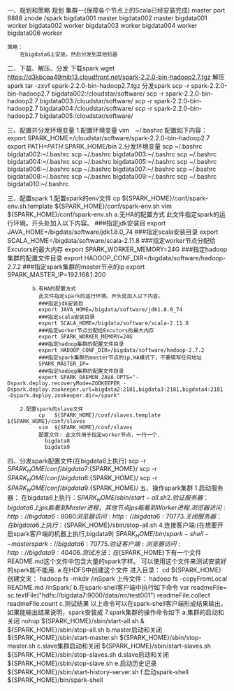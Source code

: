 
一、规划和策略
    规划
        集群一(保障各个节点上的Scala已经安装完成)
        master port 8888
        znode /spark
        bigdata001  master
        bigdata002  master
        bigdata001  worker
        bigdata002  worker
        bigdata003  worker
        bigdata004  worker
        bigdata006  worker

    策略：
        在bigdata6上安装，然后分发到其他机器
二、下载、解压、分发
    下载spark
         wget https://d3kbcqa49mib13.cloudfront.net/spark-2.2.0-bin-hadoop2.7.tgz
    解压spark
        tar -zxvf  spark-2.2.0-bin-hadoop2.7.tgz
    分发spark
        scp -r spark-2.2.0-bin-hadoop2.7 bigdata002:/cloudstar/software/
        scp -r spark-2.2.0-bin-hadoop2.7 bigdata003:/cloudstar/software/
        scp -r spark-2.2.0-bin-hadoop2.7 bigdata004:/cloudstar/software/
        scp -r spark-2.2.0-bin-hadoop2.7 bigdata005:/cloudstar/software/
               
三、配置并分发环境变量
1.配置环境变量
    vim　~/.bashrc
    配置如下内容：
    export SPARK_HOME=/cloudstar/software/spark-2.2.0-bin-hadoop2.7
    export PATH=$PATH:$SPARK_HOME/bin
2.分发环境变量
        scp ~/.bashrc bigdata002:~/.bashrc
        scp ~/.bashrc bigdata003:~/.bashrc
        scp ~/.bashrc bigdata004:~/.bashrc
        scp ~/.bashrc bigdata005:~/.bashrc
        scp ~/.bashrc bigdata006:~/.bashrc
        scp ~/.bashrc bigdata007:~/.bashrc
        scp ~/.bashrc bigdata008:~/.bashrc
        scp ~/.bashrc bigdata009:~/.bashrc
        scp ~/.bashrc bigdata010:~/.bashrc

三、配置spark 
        1.配置spark的env文件
            cp  ${SPARK_HOME}/conf/spark-env.sh.template ${SPARK_HOME}/conf/spark-env.sh
            vim ${SPARK_HOME}/conf/spark-env.sh
            a.无HA的配置方式
              此文件指定spark的运行环境。开头处加入以下内容。
              ###指定jdk安装目
              export JAVA_HOME=/bigdata/software/jdk1.8.0_74
              ###指定scala安装目录
              export SCALA_HOME=/bigdata/software/scala-2.11.8
              ###指定worker节点分配给Excutors的最大内存
              export SPARK_WORKER_MEMORY=24G
              ###指定hadoop集群的配置文件目录
              export HADOOP_CONF_DIR=/bigdata/software/hadoop-2.7.2
              ###指定spark集群的master节点的ip
              export SPARK_MASTER_IP=192.168.1.200

            b.有HA的配置方式
              此文件指定spark的运行环境。开头处加入以下内容。
              ###指定jdk安装目
              export JAVA_HOME=/bigdata/software/jdk1.8.0_74
              ###指定scala安装目录
              export SCALA_HOME=/bigdata/software/scala-2.11.8
              ###指定worker节点分配给Excutors的最大内存
              export SPARK_WORKER_MEMORY=24G
              ###指定hadoop集群的配置文件目录
              export HADOOP_CONF_DIR=/bigdata/software/hadoop-2.7.2
              ###指定spark集群的master节点的ip,HA模式下，不要填写任何地址
              SPARK_MASTER_IP=
              ###指定hadoop集群的配置文件目录
              export SPARK_DAEMON_JAVA_OPTS="-Dspark.deploy.recoveryMode=ZOOKEEPER -Dspark.deploy.zookeeper.url=bigdata2:2181,bigdata3:2181,bigdata4:2181 -Dspark.deploy.zookeeper.dir=/spark"

        2.配置spark的slave文件
              cp   ${SPARK_HOME}/conf/slaves.template ${SPARK_HOME}/conf/slaves
              vim  ${SPARK_HOME}/conf/slaves
              配置文件: 此文件用于指定worker节点，一行一个.
                bigdata8
                bigdata9
四、分发spark配置文件(在bigdata6上执行)
    scp -r ${SPARK_HOME}/conf/ bigdata7:${SPARK_HOME}/
    scp -r ${SPARK_HOME}/conf/ bigdata8:${SPARK_HOME}/
    scp -r ${SPARK_HOME}/conf/ bigdata9:${SPARK_HOME}/
五、操作spark集群
    1.启动服务器：
        在bigdata6上执行：${SPARK_HOME}/sbin/start-all.sh 
    2.验证服务器：
        bigdata6上jps能看到Master进程，其他节点jps能看到Worker进程.
        浏览器访问:  http://bigdata6:8080
        浏览器访问:  http://bigdata6:7077
    3.关闭服务器：
        在bigdata6上执行：${SPARK_HOME}/sbin/stop-all.sh
    4.连接客户端:(在想要开启spark客户端的机器上执行,bigdata9)
        ${SPARK_HOME}/bin/spark-shell --master spark://bigdata6:7077
    5.验证客户端:
        浏览器访问:  http://bigdata9:4040
    6.测试方法：    在${SPARK_HOME}下有一个文件README.md这个文件中包含大量的spark字样。
        可以使用这个文件来测试安装好的spark能不能用.
        a.在HDFS中创建这个文件
            进入目录： cd ${SPARK_HOME}
            创建文夹： hadoop fs -mkdir /inSpark
            上传文件： hadoop fs -copyFromLocal README.md /inSpark/
        b.在spark-shell客户端中执行如下命令
            var readmeFile= sc.textFile("hdfs://bigdata7:9000/data/mr/test001")
            readmeFile.collect
            readmeFile.count
        c.测试结果
            以上命令可以在spark-shell客户端形成结果输出。如果能输出结果说明，spark安装成
    7.spark集群的操作命令如下
        a.集群的启动和关闭
            nohup ${SPARK_HOME}/sbin/start-all.sh &
            ${SPARK_HOME}/sbin/stop-all.sh
        b.master启动和关闭
            ${SPARK_HOME}/sbin/start-master.sh
            ${SPARK_HOME}/sbin/stop-master.sh
        c.slave集群启动和关闭
            ${SPARK_HOME}/sbin/start-slaves.sh
            ${SPARK_HOME}/sbin/stop-slaves.sh
        d.slave启动和关闭
            ${SPARK_HOME}/sbin/stop-slave.sh
        e.启动历史记录
            ${SPARK_HOME}/sbin/start-history-server.sh
        f.启动spark-shell
            ${SPARK_HOME}/bin/spark-shell

